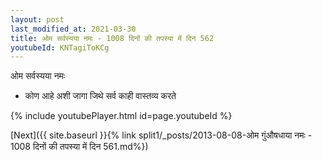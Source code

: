 ```yaml
---
layout: post
last_modified_at: 2021-03-30
title: ओम सर्वस्यया नमः - 1008 दिनों की तपस्या में दिन 562
youtubeId: KNTagiToKCg
---
```

 
 
 ओम सर्वस्यया नमः  
 
 -  कोण आहे अशी जागा जिथे सर्व काही वास्तव्य करते 
 
  
 
  
 
 
 
 
 
 


{% include youtubePlayer.html id=page.youtubeId %}
 
[Next]({{ site.baseurl }}{% link  split1/_posts/2013-08-08-ओम गुंऔषधाया नमः - 1008 दिनों की तपस्या में दिन 561.md%})
 
